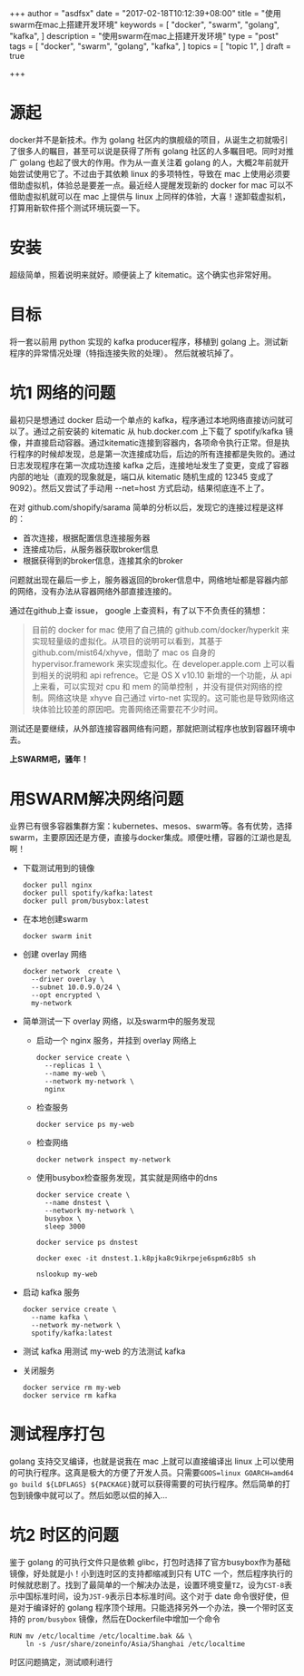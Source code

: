 +++
author = "asdfsx"
date = "2017-02-18T10:12:39+08:00"
title = "使用swarm在mac上搭建开发环境"
keywords = [
  "docker",
  "swarm",
  "golang",
  "kafka",
]
description = "使用swarm在mac上搭建开发环境"
type = "post"
tags = [
  "docker",
  "swarm",
  "golang",
  "kafka",
]
topics = [
  "topic 1",
]
draft = true

+++

# 源起

docker并不是新技术。作为 golang 社区内的旗舰级的项目，从诞生之初就吸引了很多人的瞩目，甚至可以说是获得了所有 golang 社区的人多瞩目吧。同时对推广 golang 也起了很大的作用。作为从一直关注着 golang 的人，大概2年前就开始尝试使用它了。不过由于其依赖 linux 的多项特性，导致在 mac 上使用必须要借助虚拟机，体验总是要差一点。最近经人提醒发现新的 docker for mac 可以不借助虚拟机就可以在 mac 上提供与 linux 上同样的体验，大喜！遂卸载虚拟机，打算用新软件搭个测试环境玩耍一下。

# 安装

超级简单，照着说明来就好。顺便装上了 kitematic。这个确实也非常好用。

# 目标

将一套以前用 python 实现的 kafka producer程序，移植到 golang 上。测试新程序的异常情况处理（特指连接失败的处理）。
然后就被坑掉了。

# 坑1 网络的问题

最初只是想通过 docker 启动一个单点的 kafka，程序通过本地网络直接访问就可以了。通过之前安装的 kitematic 从 hub.docker.com 上下载了 spotify/kafka 镜像，并直接启动容器。通过kitematic连接到容器内，各项命令执行正常。但是执行程序的时候却发现，总是第一次连接成功后，后边的所有连接都是失败的。通过日志发现程序在第一次成功连接 kafka 之后，连接地址发生了变更，变成了容器内部的地址（直观的现象就是，端口从 kitematic 随机生成的 12345 变成了 9092）。然后又尝试了手动用 --net=host 方式启动，结果彻底连不上了。

在对 github.com/shopify/sarama 简单的分析以后，发现它的连接过程是这样的：

* 首次连接，根据配置信息连接服务器  
* 连接成功后，从服务器获取broker信息
* 根据获得到的broker信息，连接其余的broker

问题就出现在最后一步上，服务器返回的broker信息中，网络地址都是容器内部的网络，没有办法从容器网络外部直接连接的。

通过在github上查 issue， google 上查资料，有了以下不负责任的猜想：

> 目前的 docker for mac 使用了自己搞的 github.com/docker/hyperkit 来实现轻量级的虚拟化。从项目的说明可以看到，其基于 github.com/mist64/xhyve，借助了 mac os 自身的 hypervisor.framework 来实现虚拟化。在 developer.apple.com 上可以看到相关的说明和 api refrence。它是 OS X v10.10 新增的一个功能，从 api 上来看，可以实现对 cpu 和 mem 的简单控制
，并没有提供对网络的控制。网络这块是 xhyve 自己通过 virto-net 实现的。这可能也是导致网络这块体验比较差的原因吧。完善网络还需要花不少时间。

测试还是要继续，从外部连接容器网络有问题，那就把测试程序也放到容器环境中去。

__上SWARM吧，骚年！__

# 用SWARM解决网络问题
业界已有很多容器集群方案：kubernetes、mesos、swarm等。各有优势，选择swarm，主要原因还是方便，直接与docker集成。顺便吐槽，容器的江湖也是乱啊！

* 下载测试用到的镜像

  ```
  docker pull nginx
  docker pull spotify/kafka:latest
  docker pull prom/busybox:latest
  ```

* 在本地创建swarm

  ```
  docker swarm init
  ```

* 创建 overlay 网络

  ```
  docker network  create \
    --driver overlay \
    --subnet 10.0.9.0/24 \
    --opt encrypted \
    my-network
  ```

* 简单测试一下 overlay 网络，以及swarm中的服务发现

  * 启动一个 nginx 服务，并挂到 overlay 网络上

    ```
    docker service create \
      --replicas 1 \
      --name my-web \
      --network my-network \
      nginx
    ```

  * 检查服务

    ```
    docker service ps my-web
    ```

  * 检查网络

    ```
    docker network inspect my-network
    ```

  * 使用busybox检查服务发现，其实就是网络中的dns

    ```
    docker service create \
      --name dnstest \
      --network my-network \
      busybox \
      sleep 3000
  
    docker service ps dnstest

    docker exec -it dnstest.1.k8pjka8c9ikrpeje6spm6z8b5 sh

    nslookup my-web
    ```

* 启动 kafka 服务

  ```
  docker service create \
    --name kafka \
    --network my-network \
    spotify/kafka:latest
  ```
  
* 测试 kafka
  用测试 my-web 的方法测试 kafka

* 关闭服务

  ```
  docker service rm my-web
  docker service rm kafka
  ```

# 测试程序打包
golang 支持交叉编译，也就是说我在 mac 上就可以直接编译出 linux 上可以使用的可执行程序。这真是极大的方便了开发人员。只需要`GOOS=linux GOARCH=amd64 go build ${LDFLAGS} ${PACKAGE}`就可以获得需要的可执行程序。然后简单的打包到镜像中就可以了。然后如愿以偿的掉入...

# 坑2 时区的问题
鉴于 golang 的可执行文件只是依赖 glibc，打包时选择了官方busybox作为基础镜像，好处就是小！小到连时区的支持都缩减到只有 UTC 一个，然后程序执行的时候就悲剧了。找到了最简单的一个解决办法是，设置环境变量`TZ`，设为`CST-8`表示中国标准时间，设为`JST-9`表示日本标准时间。这个对于 date 命令很好使，但是对于编译好的 golang 程序顶个球用。只能选择另外一个办法，换一个带时区支持的 `prom/busybox` 镜像，然后在Dockerfile中增加一个命令

```
RUN mv /etc/localtime /etc/localtime.bak && \
    ln -s /usr/share/zoneinfo/Asia/Shanghai /etc/localtime
```

时区问题搞定，测试顺利进行